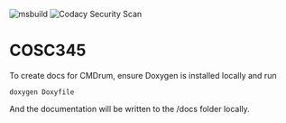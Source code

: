 ![msbuild](https://github.com/dvannini/COSC345/actions/workflows/msbuild.yml/badge.svg)
![Codacy Security Scan](https://github.com/codacy/codacy-analysis-cli#COSC345/badge.svg)
# COSC345

To create docs for CMDrum, ensure Doxygen is installed locally and run

    doxygen Doxyfile

And the documentation will be written to the /docs folder locally.